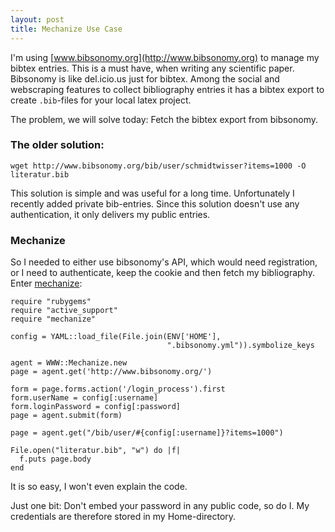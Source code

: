 ```yaml
--- 
layout: post
title: Mechanize Use Case
---
```

I'm using [www.bibsonomy.org](http://www.bibsonomy.org) to manage my bibtex entries. This is a must have, when writing any scientific paper. Bibsonomy is like del.icio.us just for bibtex. Among the social and webscraping features to collect bibliography entries it has a bibtex export to create `.bib`-files for your local latex project.

The problem, we will solve today: Fetch the bibtex export from bibsonomy.

### The older solution:

    wget http://www.bibsonomy.org/bib/user/schmidtwisser?items=1000 -O literatur.bib

This solution is simple and was useful for a long time. Unfortunately I recently added private bib-entries. Since this solution doesn't use any authentication, it only delivers my public entries. 

### Mechanize

So I needed to either use bibsonomy's API, which would need registration, or I need to authenticate, keep the cookie and then fetch my bibliography. Enter [mechanize](http://mechanize.rubyforge.org/):

    require "rubygems"
    require "active_support"
    require "mechanize"

    config = YAML::load_file(File.join(ENV['HOME'], 
                                       ".bibsonomy.yml")).symbolize_keys

    agent = WWW::Mechanize.new
    page = agent.get('http://www.bibsonomy.org/')

    form = page.forms.action('/login_process').first
    form.userName = config[:username]
    form.loginPassword = config[:password] 
    page = agent.submit(form)

    page = agent.get("/bib/user/#{config[:username]}?items=1000")

    File.open("literatur.bib", "w") do |f|
      f.puts page.body 
    end

It is so easy, I won't even explain the code. 

Just one bit: Don't embed your password in any public code, so do I. My credentials are therefore stored in my Home-directory.
